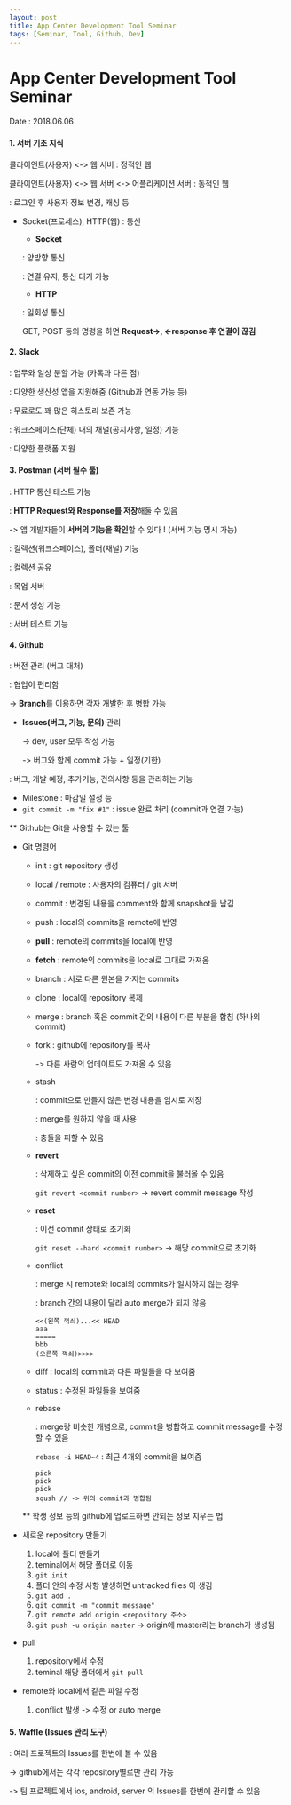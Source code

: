 ```yaml
---
layout: post
title: App Center Development Tool Seminar
tags: [Seminar, Tool, Github, Dev]
---
```


# App Center Development Tool Seminar

Date : 2018.06.06

#### 1. 서버 기초 지식

클라이언트(사용자) <-> 웹 서버 : 정적인 웹

클라이언트(사용자) <-> 웹 서버 <-> 어플리케이션 서버 : 동적인 웹

: 로그인 후 사용자 정보 변경, 캐싱 등

* Socket(프로세스), HTTP(웹) : 통신

  * **Socket**

  : 양방향 통신

  : 연결 유지, 통신 대기 가능

  * **HTTP**

  : 일회성 통신

  GET, POST 등의 명령을 하면 **Request->, <-response 후 연결이 끊김**



#### 2. Slack

: 업무와 일상 분할 가능 (카톡과 다른 점)

: 다양한 생산성 앱을 지원해줌 (Github과 연동 가능 등)

: 무료로도 꽤 많은 히스토리 보존 가능

: 워크스페이스(단체) 내의 채널(공지사항, 일정) 기능

: 다양한 플랫폼 지원



#### 3. Postman (서버 필수 툴)

: HTTP 통신 테스트 가능

: **HTTP Request와 Response를 저장**해둘 수 있음 

  -> 앱 개발자들이 **서버의 기능을 확인**할 수 있다 ! (서버 기능 명시 가능)

: 컬렉션(워크스페이스), 폴더(채널) 기능

: 컬렉션 공유

: 목업 서버

: 문서 생성 기능

: 서버 테스트 기능



#### 4. Github

: 버전 관리 (버그 대처)

: 협업이 편리함

  -> **Branch**를 이용하면 각자 개발한 후 병합 가능

*  **Issues(버그, 기능, 문의)** 관리

    -> dev, user 모두 작성 가능

    -> 버그와 함께 commit 가능 + 일정(기한)

  : 버그, 개발 예정, 추가기능, 건의사항 등을 관리하는 기능

  * Milestone : 마감일 설정 등
  * ```git commit -m "fix #1"``` : issue 완료 처리 (commit과 연결 가능)



** Github는 Git을 사용할 수 있는 툴

* Git 명령어

  * init : git repository 생성

  * local / remote : 사용자의 컴퓨터 / git 서버

  * commit : 변경된 내용을 comment와 함께 snapshot을 남김

  * push : local의 commits을 remote에 반영

  * **pull** : remote의 commits을 local에 반영

  * **fetch** : remote의 commits을 local로 그대로 가져옴

  * branch : 서로 다른 원본을 가지는 commits

  * clone : local에 repository 복제

  * merge : branch 혹은 commit 간의 내용이 다른 부분을 합침 (하나의 commit)

  * fork : github에 repository를 복사

    -> 다른 사람의 업데이트도 가져올 수 있음

  * stash 

    : commit으로 만들지 않은 변경 내용을 임시로 저장

    : merge를 원하지 않을 때 사용

    : 충돌을 피할 수 있음

  * **revert** 

    : 삭제하고 싶은 commit의 이전 commit을 불러올 수 있음

    ```git revert <commit number>``` -> revert commit message 작성

  * **reset** 

    : 이전 commit 상태로 초기화

    ```git reset --hard <commit number>``` -> 해당 commit으로 초기화

  * conflict 

    : merge 시 remote와 local의 commits가 일치하지 않는 경우

    : branch 간의 내용이 달라 auto merge가 되지 않음

    ```
    <<(왼쪽 꺽쇠)...<< HEAD
    aaa 
    =====
    bbb
    (오른쪽 꺽쇠)>>>>
    ```

  * diff : local의 commit과 다른 파일들을 다 보여줌

  * status : 수정된 파일들을 보여줌

  * rebase 

    : merge랑 비슷한 개념으로, commit을 병합하고 commit message를 수정할 수 있음

    ```rebase -i HEAD~4``` : 최근 4개의 commit을 보여줌

    ```
    pick
    pick
    pick
    sqush // -> 위의 commit과 병합됨
    ```

  

  ** 학생 정보 등의 github에 업로드하면 안되는 정보 지우는 법



* 새로운 repository 만들기
  1. local에 폴더 만들기
  2. teminal에서 해당 폴더로 이동
  3.  ```git init```
  4. 폴더 안의 수정 사항 발생하면 untracked files 이 생김
  5. ```git add .```
  6. ```git commit -m "commit message"```
  7. ```git remote add origin <repository 주소>```
  8. ```git push -u origin master``` -> origin에 master라는 branch가 생성됨

* pull
  1. repository에서 수정
  2. teminal 해당 폴더에서 ```git pull```
* remote와 local에서 같은 파일 수정
  1. conflict 발생 -> 수정 or auto merge



#### 5. Waffle (Issues 관리 도구)

: 여러 프로젝트의 Issues를 한번에 볼 수 있음 

  -> github에서는 각각 repository별로만 관리 가능

  -> 팀 프로젝트에서 ios, android, server 의 Issues를 한번에 관리할 수 있음

